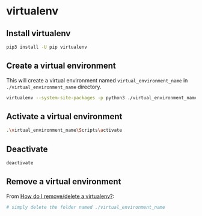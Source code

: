 # virtualenv

## Install virtualenv
```bash
pip3 install -U pip virtualenv
```

## Create a virtual environment
This will create a virtual environment named `virtual_environment_name` in `./virtual_environment_name` directory. 
```bash
virtualenv --system-site-packages -p python3 ./virtual_environment_name
```

## Activate a virtual environment
```bash
.\virtual_environment_name\Scripts\activate
```

## Deactivate
```bash
deactivate
```

## Remove a virtual environment
From [How do I remove/delete a virtualenv?](https://stackoverflow.com/questions/11005457/how-do-i-remove-delete-a-virtualenv):
```bash
# simply delete the folder named ./virtual_environment_name
```
